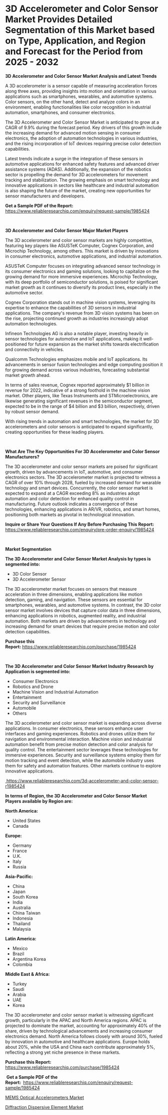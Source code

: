 <p><h1>3D Accelerometer and Color Sensor Market Provides Detailed Segmentation of this Market based on Type, Application, and Region and Forecast for the Period from 2025 - 2032</h1></p><p><strong>3D Accelerometer and Color Sensor Market Analysis and Latest Trends</strong></p>
<p><p>A 3D accelerometer is a sensor capable of measuring acceleration forces along three axes, providing insights into motion and orientation in various applications such as smartphones, wearables, and automotive systems. Color sensors, on the other hand, detect and analyze colors in an environment, enabling functionalities like color recognition in industrial automation, smartphones, and consumer electronics.</p><p>The 3D Accelerometer and Color Sensor Market is anticipated to grow at a CAGR of 9.9% during the forecast period. Key drivers of this growth include the increasing demand for advanced motion sensing in consumer electronics, the adoption of automation technologies in various industries, and the rising incorporation of IoT devices requiring precise color detection capabilities. </p><p>Latest trends indicate a surge in the integration of these sensors in automotive applications for enhanced safety features and advanced driver assistance systems (ADAS). Additionally, the expansion of the robotics sector is propelling the demand for 3D accelerometers for movement tracking and stabilization. The growing emphasis on smart technology and innovative applications in sectors like healthcare and industrial automation is also shaping the future of the market, creating new opportunities for sensor manufacturers and developers.</p></p>
<p><strong>Get a Sample PDF of the Report:&nbsp;</strong> <a href="https://www.reliableresearchiq.com/enquiry/request-sample/1985424?utm_campaign=1900&utm_medium=2&utm_source=Github&utm_content=ia&utm_term=15022025&utm_id=3d-accelerometer-and-color-sensor">https://www.reliableresearchiq.com/enquiry/request-sample/1985424</a></p>
<p>&nbsp;</p>
<p><strong>3D Accelerometer and Color Sensor Major Market Players</strong></p>
<p><p>The 3D accelerometer and color sensor markets are highly competitive, featuring key players like ASUSTeK Computer, Cognex Corporation, and Microchip Technology, among others. This market is driven by innovations in consumer electronics, automotive applications, and industrial automation.</p><p>ASUSTeK Computer focuses on integrating advanced sensor technology in its consumer electronics and gaming solutions, looking to capitalize on the growing demand for more immersive experiences. Microchip Technology, with its deep portfolio of semiconductor solutions, is poised for significant market growth as it continues to diversify its product lines, especially in the automotive sector.</p><p>Cognex Corporation stands out in machine vision systems, leveraging its expertise to enhance the capabilities of 3D sensors in industrial applications. The company's revenue from 3D vision systems has been on the rise, projecting continued growth as industries increasingly adopt automation technologies.</p><p>Infineon Technologies AG is also a notable player, investing heavily in sensor technologies for automotive and IoT applications, making it well-positioned for future expansion as the market shifts towards electrification and connectivity in vehicles.</p><p>Qualcomm Technologies emphasizes mobile and IoT applications. Its advancements in sensor fusion technologies and edge computing position it for growing demand across various industries, forecasting substantial market growth ahead.</p><p>In terms of sales revenue, Cognex reported approximately $1 billion in revenue for 2022, indicative of a strong foothold in the machine vision market. Other players, like Texas Instruments and STMicroelectronics, are likewise generating significant revenues in the semiconductor segment, expected to be in the range of $4 billion and $3 billion, respectively, driven by robust sensor demand.</p><p>With rising trends in automation and smart technologies, the market for 3D accelerometers and color sensors is anticipated to expand significantly, creating opportunities for these leading players.</p></p>
<p>&nbsp;</p>
<p><strong>What Are The Key Opportunities For 3D Accelerometer and Color Sensor Manufacturers?</strong></p>
<p><p>The 3D accelerometer and color sensor markets are poised for significant growth, driven by advancements in IoT, automotive, and consumer electronics sectors. The 3D accelerometer market is projected to witness a CAGR of over 10% through 2028, fueled by increased demand for wearable technology and smart devices. Concurrently, the color sensor market is expected to expand at a CAGR exceeding 8% as industries adopt automation and color detection for enhanced quality control in manufacturing. Future outlook indicates a convergence of these technologies, enhancing applications in AR/VR, robotics, and smart homes, positioning both markets as pivotal in technological innovation.</p></p>
<p><strong>Inquire or Share Your Questions If Any Before Purchasing This Report:</strong> <a href="https://www.reliableresearchiq.com/enquiry/pre-order-enquiry/1985424?utm_campaign=1900&utm_medium=2&utm_source=Github&utm_content=ia&utm_term=15022025&utm_id=3d-accelerometer-and-color-sensor">https://www.reliableresearchiq.com/enquiry/pre-order-enquiry/1985424</a></p>
<p>&nbsp;</p>
<p><strong>Market Segmentation</strong></p>
<p><strong>The 3D Accelerometer and Color Sensor Market Analysis by types is segmented into:</strong></p>
<p><ul><li>3D Color Sensor</li><li>3D Accelerometer Sensor</li></ul></p>
<p><p>The 3D accelerometer market focuses on sensors that measure acceleration in three dimensions, enabling applications like motion detection, gaming, and navigation. These sensors are essential for smartphones, wearables, and automotive systems. In contrast, the 3D color sensor market involves devices that capture color data in three dimensions, enhancing applications in robotics, augmented reality, and industrial automation. Both markets are driven by advancements in technology and increasing demand for smart devices that require precise motion and color detection capabilities.</p></p>
<p><strong>Purchase this Report:&nbsp;</strong><a href="https://www.reliableresearchiq.com/purchase/1985424?utm_campaign=1900&utm_medium=2&utm_source=Github&utm_content=ia&utm_term=15022025&utm_id=3d-accelerometer-and-color-sensor">https://www.reliableresearchiq.com/purchase/1985424</a></p>
<p>&nbsp;</p>
<p><strong>The 3D Accelerometer and Color Sensor Market Industry Research by Application is segmented into:</strong></p>
<p><ul><li>Consumer Electronics</li><li>Robotics and Drone</li><li>Machine Vision and Industrial Automation</li><li>Entertainment</li><li>Security and Surveillance</li><li>Automobile</li><li>Others</li></ul></p>
<p><p>The 3D accelerometer and color sensor market is expanding across diverse applications. In consumer electronics, these sensors enhance user interfaces and gaming experiences. Robotics and drones utilize them for navigation and environmental interaction. Machine vision and industrial automation benefit from precise motion detection and color analysis for quality control. The entertainment sector leverages these technologies for immersive experiences. Security and surveillance systems employ them for motion tracking and event detection, while the automobile industry uses them for safety and automation features. Other markets continue to explore innovative applications.</p></p>
<p><a href="https://www.reliableresearchiq.com/3d-accelerometer-and-color-sensor-r1985424?utm_campaign=1900&utm_medium=2&utm_source=Github&utm_content=ia&utm_term=15022025&utm_id=3d-accelerometer-and-color-sensor">&nbsp;https://www.reliableresearchiq.com/3d-accelerometer-and-color-sensor-r1985424</a></p>
<p><strong>In terms of Region, the 3D Accelerometer and Color Sensor Market Players available by Region are:</strong></p>
<p>
    <p> <strong> North America: </strong>
        <ul>
            <li>United States</li>
            <li>Canada</li>
        </ul>
        </p> 
    <p> <strong> Europe: </strong>
        <ul>
            <li>Germany</li>
            <li>France</li>
            <li>U.K.</li>
            <li>Italy</li>
            <li>Russia</li>
        </ul>
        </p> 
    <p> <strong> Asia-Pacific: </strong>
        <ul>
            <li>China</li>
            <li>Japan</li>
            <li>South Korea</li>
            <li>India</li>
            <li>Australia</li>
            <li>China Taiwan</li>
            <li>Indonesia</li>
            <li>Thailand</li>
            <li>Malaysia</li>
        </ul>
        </p> 
    <p> <strong> Latin America: </strong>
        <ul>
            <li>Mexico</li>
            <li>Brazil</li>
            <li>Argentina Korea</li>
            <li>Colombia</li>
        </ul>
        </p> 
    <p> <strong> Middle East & Africa: </strong>
        <ul>
            <li>Turkey</li>
            <li>Saudi</li>
            <li>Arabia</li>
            <li>UAE</li>
            <li>Korea</li>
        </ul>
    </p>
    </p>
<p><p>The 3D accelerometer and color sensor market is witnessing significant growth, particularly in the APAC and North America regions. APAC is projected to dominate the market, accounting for approximately 40% of the share, driven by technological advancements and increasing consumer electronics demand. North America follows closely with around 30%, fueled by innovation in automotive and healthcare applications. Europe holds about 20%, while the USA and China each contribute approximately 5%, reflecting a strong yet niche presence in these markets.</p></p>
<p><strong>Purchase this Report: </strong><a href="https://www.reliableresearchiq.com/purchase/1985424?utm_campaign=1900&utm_medium=2&utm_source=Github&utm_content=ia&utm_term=15022025&utm_id=3d-accelerometer-and-color-sensor">https://www.reliableresearchiq.com/purchase/1985424</a></p>
<p>&nbsp;<strong>Get a Sample PDF of the Report:&nbsp;&nbsp;</strong><a href="https://www.reliableresearchiq.com/enquiry/request-sample/1985424?utm_campaign=1900&utm_medium=2&utm_source=Github&utm_content=ia&utm_term=15022025&utm_id=3d-accelerometer-and-color-sensor">https://www.reliableresearchiq.com/enquiry/request-sample/1985424</a></p>
<p><strong></strong></p>
<p><p><a href="https://github.com/sharphadan/Market-Research-Report-List-1/blob/main/mems-optical-accelerometers-market.md?utm_campaign=1900&utm_medium=2&utm_source=Github&utm_content=ia&utm_term=15022025&utm_id=3d-accelerometer-and-color-sensor">MEMS Optical Accelerometers Market</a></p><p><a href="https://github.com/bokerraaenc7/Market-Research-Report-List-1/blob/main/diffraction-dispersive-element-market.md?utm_campaign=1900&utm_medium=2&utm_source=Github&utm_content=ia&utm_term=15022025&utm_id=3d-accelerometer-and-color-sensor">Diffraction Dispersive Element Market</a></p></p>